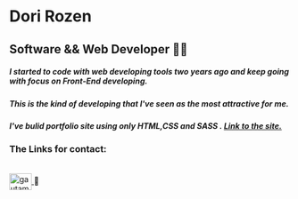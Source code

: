 # Dori Rozen
## Software && Web Developer 🙋‍♂️
##### I started to code with web developing tools two years ago and keep going with focus on Front-End developing.
##### This is the kind of developing that I've seen as the most attractive for me.
##### I've bulid portfolio site using only HTML,CSS and SASS . <a href="https://doriroz.github.io/doriPersonalView/">Link to the site.</a> 
### The Links for contact:
<br>
<a href="https://www.linkedin.com/in/Dori-Rozen/"><img align="center" src="https://raw.githubusercontent.com/rahuldkjain/github-profile-readme-generator/master/src/images/icons/Social/linked-in-alt.svg" alt="gautamkrishnar" height="30" width="40" />
</a>🔗

